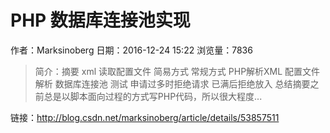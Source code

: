 # PHP 数据库连接池实现
作者：Marksinoberg
日期：2016-12-24 15:22
浏览量：7836
> 简介：摘要
xml
读取配置文件
简易方式
常规方式
PHP解析XML
配置文件
解析
数据库连接池
测试
申请过多时拒绝请求
已满后拒绝放入
总结摘要之前总是以脚本面向过程的方式写PHP代码，所以很大程度...

 链接：http://blog.csdn.net/marksinoberg/article/details/53857511
